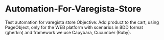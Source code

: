 # Automation-For-Varegista-Store
Test automation for varegista store  Objective: Add product to the cart, using PageObject, only for the WEB platform with scenarios in BDD format (gherkin) and framework we use Capybara, Cucumber (Ruby).
